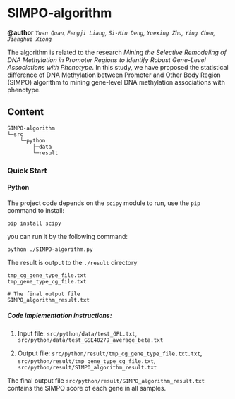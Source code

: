 # SIMPO-algorithm
**@author**  *`Yuan Quan`, `Fengji Liang`, `Si-Min Deng`, `Yuexing Zhu`, `Ying Chen`, `Jianghui Xiong`*

The algorithm is related to the research *Mining the Selective Remodeling of DNA Methylation in Promoter Regions to Identify Robust Gene-Level Associations with Phenotype*. In this study, we have proposed the statistical difference of DNA Methylation between Promoter and Other Body Region (SIMPO) algorithm to mining gene-level DNA methylation associations with phenotype.</br>


## Content

```
SIMPO-algorithm
└─src
    └─python
        ├─data
        └─result
```

### Quick Start

#### Python

The project code depends on the `scipy` module to run, use the `pip` command to install:

```shell
pip install scipy
```

you can run it by the following command:

```shell
python ./SIMPO-algorithm.py
```

The result is output to the `./result` directory

```
tmp_cg_gene_type_file.txt
tmp_gene_type_cg_file.txt

# The final output file
SIMPO_algorithm_result.txt
```

##### Code implementation instructions:

1. Input file: `src/python/data/test_GPL.txt`, `src/python/data/test_GSE40279_average_beta.txt`

2. Output file: `src/python/result/tmp_cg_gene_type_file.txt.txt`,  `src/python/result/tmp_gene_type_cg_file.txt`, `src/python/result/SIMPO_algorithm_result.txt`

 The final output file `src/python/result/SIMPO_algorithm_result.txt` contains the SIMPO score of each gene in all samples.








